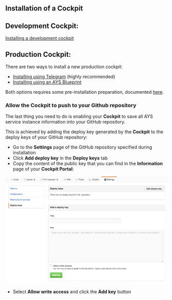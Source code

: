 ## Installation of a Cockpit

## Development Cockpit:
 [Installing a development cockpit](Using-Cuisine/using-cuisine.md)


 ## Production Cockpit:

There are two ways to install a new production cockpit:

- [Installing using Telegram](Using-Telegram/using-Telegram.md) (highly recommended)
- [Installing using an AYS Blueprint](Using-Blueprint/using-blueprint.md)

Both options requires some pre-installation preparation, documented [here](prep/prep.md).

### Allow the Cockpit to push to your Github repository

The last thing you need to do is enabling your **Cockpit** to save all AYS service instance information into your GitHub repository.

This is achieved by adding the deploy key generated by the **Cockpit** to the deploy keys of your GitHub repository:

- Go to the **Settings** page of the GitHub repository specified during installation
- Click **Add deploy key** in the **Deploy keys** tab
- Copy the content of the public key that you can find in the **Information** page of your **Cockpit Portal**:

![](Add-a-deply-key.png)

- Select **Allow write access** and click the **Add key** button
